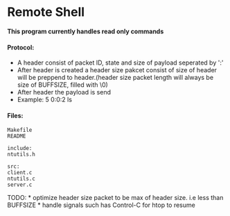 # Remote Shell

**This program currently handles read only commands**

#### Protocol:  
  * A header consist of packet ID, state and size of payload seperated by ':' 
  * After header is created a header size pakcet consist of size of header will be preppend to header.(header size packet length will always be size of BUFFSIZE, filled with \0)
  * After header the payload is send
  * Example: 5 0:0:2 ls
#### Files:

    Makefile
    README

    include:
    ntutils.h

    src:
    client.c
    ntutils.c
    server.c

TODO: 
    * optimize header size packet to be max of header size. i.e less than BUFFSIZE
    * handle signals such has Control-C for htop to resume 
